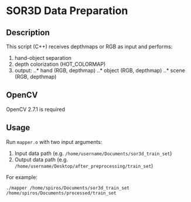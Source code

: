 # SOR3D Data Preparation

## Description
This script (C++) receives depthmaps or RGB as input and performs:
1. hand-object separation
2. depth colorization (HOT_COLORMAP)
3. output:
..* hand (RGB, depthmap)
..* object (RGB, depthmap)
..* scene (RGB, depthmap)

## OpenCV
OpenCV 2.7.1 is required

## Usage
Run ```mapper.o``` with two input arguments:
1. Input data path (e.g. ```/home/username/Documents/sor3d_train_set```)
2. Output data path (e.g. ```/home/username/Desktop/after_preprocessing/train_set```)

For example:

```
./mapper /home/spiros/Documents/sor3d_train_set /home/spiros/Documents/processed/train_set
```
